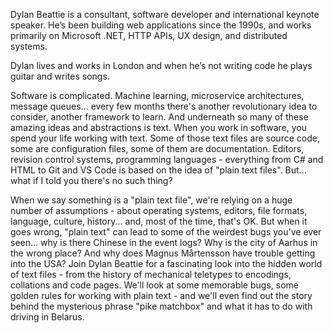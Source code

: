Dylan Beattie is a consultant, software developer and international
keynote speaker. He’s been building web applications since the 1990s,
and works primarily on Microsoft .NET, HTTP APIs, UX design, and
distributed systems.

Dylan lives and works in London and when he’s not writing code
he plays guitar and writes songs.

Software is complicated. Machine learning, microservice architectures, message queues... every few months there's another revolutionary idea to consider, another framework to learn. And underneath so many of these amazing ideas and abstractions is text. When you work in software, you spend your life working with text. Some of those text files are source code, some are configuration files, some of them are documentation. Editors, revision control systems, programming languages - everything from C# and HTML to Git and VS Code is based on the idea of "plain text files". But... what if I told you there's no such thing?

When we say something is a "plain text file", we're relying on a huge number of assumptions - about operating systems, editors, file formats, language, culture, history... and, most of the time, that's OK. But when it goes wrong, "plain text" can lead to some of the weirdest bugs you've ever seen... why is there Chinese in the event logs? Why is the city of Aarhus in the wrong place? And why does Magnus Mårtensson have trouble getting into the USA? Join Dylan Beattie for a fascinating look into the hidden world of text files - from the history of mechanical teletypes to encodings, collations and code pages. We'll look at some memorable bugs, some golden rules for working with plain text - and we'll even find out the story behind the mysterious phrase "pike matchbox" and what it has to do with driving in Belarus.  